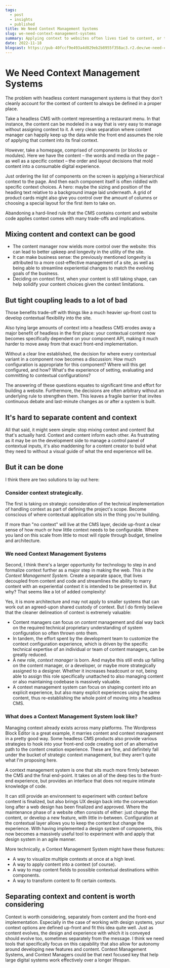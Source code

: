 ```yaml
---
tags: 
  - post
  - insights
  - published
title: We Need Context Management Systems
slug: we-need-context-management-systems
summary: Applying context to websites often lives tied to content, or tied to the front end, or split into both. Here I propose building a new contextual layer separate from both.
date: 2022-11-18
blogcast: https://pub-40fccf9e493a4d029eb2b8955f358ac3.r2.dev/we-need-context-management-systems.mp3
---
```



# We Need Context Management Systems

The problem with headless content management systems is that they don't cleanly account for the context of content to always be defined in a proper place.

Take a headless CMS with content representing a restaurant menu. In that instance, the content can be modeled in a way that is very easy to manage without assigning context to it. A very clean separation where content manager can happily keep up the data while the front end assumes the role of applying that content into its final context.

However, take a homepage, comprised of components (or blocks or modules). Here we have the content – the words and media on the page – as well as a specific context – the order and layout decisions that mold content into a consumable digital experience. 

Just ordering the list of components on the screen is applying a hierarchical context to the page. And then each component itself is often riddled with specific context choices. A hero: maybe the sizing and position of the heading text relative to a background image laid underneath. A grid of product cards might also give you control over the amount of columns or choosing a special layout for the first item to take on.

Abandoning a hard-lined rule that the CMS contains content and website code applies context comes with many trade-offs and implications.


## Mixing content and context can be good

- The content manager now wields more control over the website: this can lead to better upkeep and longevity in the utility of the site.
- It can make business sense: the previously mentioned longevity is attributed to a more cost-effective management of a site, as well as being able to streamline experiential changes to match the evolving goals of the business.
- Deciding on context first, when your content is still taking shape, can help solidify your content choices given the context limitations.


## But tight coupling leads to a lot of bad

Those benefits trade-off with things like a much heavier up-front cost to develop contextual flexibility into the site.

Also tying large amounts of context into a headless CMS erodes away a major benefit of headless in the first place: your contextual content now becomes specifically dependent on your component API, making it much harder to move away from that exact front-end implementation.

Without a clear line established, the decision for where every contextual variant in a component now becomes a discussion: How much configuration is appropriate for this component? Where will this get configured, and how? What's the experience of setting, evaluating and committing to contextual configurations?

The answering of these questions equates to significant time and effort for building a website. Furthermore, the decisions are often arbitrary without an underlying rule to strengthen them. This leaves a fragile barrier that invites continuous debate and last-minute changes as or after a system is built.


## It's hard to separate content and context

All that said, it might seem simple: stop mixing context and content! But that's actually hard. Context and content inform each other. As frustrating as it may be on the development side to manage a control panel of contextual inputs, it's also maddening for a content creator to build what they need to without a visual guide of what the end experience will be.


## But it can be done

I think there are two solutions to lay out here:


### Consider context strategically.

The first is taking on strategic consideration of the technical implementation of handling context as part of defining the project's scope. Become conscious of where contextual application sits in the thing you're building.

If more than "no context" will live at the CMS layer, decide up-front a clear sense of how much or how little context needs to be configurable. Where you land on this scale from little to most will ripple through budget, timeline and architecture.


### We need Context Management Systems

Second, I think there's a larger opportunity for technology to step in and formalize context further as a major step in making the web. *This is the Context Management System.* Create a separate space, that lives decoupled from content and code and streamlines the ability to marry content with an experiential context it is intended to be presented in. But why? That seems like a lot of added complexity!

Yes, it is more architecture and may not apply to smaller systems that can work out an agreed-upon shared custody of context. But I do firmly believe that the cleaner delineation of context is extremely valuable:

- Content managers can focus on *content* management and dial way back on the required technical proprietary understanding of system configuration so often thrown onto them.
- In tandem, the effort spent by the development team to customize the context configuration experience, which is driven by the specific technical expertise of an individual or team of content managers, can be greatly reduced.
- A new role, *context manager* is born. And maybe this still ends up falling on the content manager, or a developer, or maybe more strategically assigned to a designer. Whether it increases headcount or not, being able to assign this role specifically unattached to also managing content or also maintaining codebase is massively valuable.
- A context management system can focus on shaping content into an explicit experience, but also many explicit experiences using the same content, thus re-establishing the whole point of moving into a headless CMS.

### What does a Context Management System look like?

Managing context already exists across many platforms. The Wordpress Block Editor is a great example, it marries content and context management in a pretty good way. Some headless CMS products also provide various strategies to hook into your front-end code creating sort of an alternative path to the content creation experience. These are fine, and definitely fall under the bucket of strategic context management, but they aren't quite what I'm proposing here.

A context management system is one that sits much more firmly between the CMS and the final end-point. It takes on all of the deep ties to the front-end experience, but provides an interface that does not require intimate knowledge of code.

It can still provide an environment to experiment with context before content is finalized, but also brings UX design back into the conversation long after a web design has been finalized and approved. Where the maintenance phase of a website often consists of either: just change the content, or develop a new feature, with little in-between. Configuration at the contextual layer allows you to keep the content but change the experience. With having implemented a design system of components, this now becomes a massively useful tool to experiment with and apply that design system in an agile manner.

More technically, a Context Management System might have these features:

- A way to visualize multiple contexts at once at a high level.
- A way to apply content into a context (of course).
- A way to map content fields to possible contextual destinations within components.
- A way to transform content to fit certain contexts.

## Separating context and content is worth considering

Context is worth considering, separately from content and the front-end implementation. Especially in the case of working with design systems, your context options are defined up-front and fit this idea quite well. Just as content evolves, the design and experience with which it is conveyed should evolve too, sometimes separately from the message. I think we need tools that specifically focus on this capability that also allow for autonomy around developing new features and content. Context Management Systems, and Context Managers could be that next focused key that help large digital systems work effectively over a longer lifespan.
